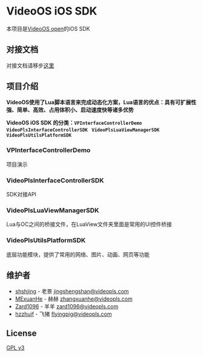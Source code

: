 # VideoOS iOS SDK
本项目是[VideoOS open](http://videojj.com/videoos-open/)的iOS SDK

## 对接文档
对接文档请移步[这里](docs/index.md)

## 项目介绍
**VideoOS使用了Lua脚本语言来完成动态化方案，Lua语言的优点：具有可扩展性强、简单、高效、占用体积小、启动速度快等诸多优势**

**VideoOS iOS SDK 的分类：```VPInterfaceControllerDemo``` ```VideoPlsInterfaceControllerSDK ``` ```VideoPlsLuaViewManagerSDK ``` ```VideoPlsUtilsPlatformSDK ```**

### VPInterfaceControllerDemo
项目演示

### VideoPlsInterfaceControllerSDK
SDK对接API 

### VideoPlsLuaViewManagerSDK
Lua与OC之间的桥接文件，在LuaView文件夹里面是常用的UI控件桥接

### VideoPlsUtilsPlatformSDK
底层功能模块，提供了常用的网络、图片、动画、网页等功能 

## 维护者
* [shshjing](https://github.com/shshjing) - 老景 <jingshengshan@videopls.com>
* [MExuanHe](https://github.com/MExuanHe) - 赫赫 <zhangxuanhe@videopls.com>
* [Zard1096](https://github.com/Zard1096) - 羊羊 <zard1096@videopls.com>
* [hzzhujf](https://github.com/hzzhujf) - 飞猪 <flyingpig@videopls.com>

## License
[GPL v3](LICENSE)
